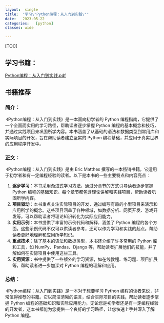 ```yaml
---
layout:  single
title:  "学习\"Python编程：从入门到实践\""
date:   2023-05-22 
categories:   [python]
classes: wide

---
```


[TOC]



## 学习书籍：

[Python编程：从入门到实践.pdf](https://technology1521.github.io/technology1521.com/files/Python编程：从入门到实践.pdf)

## 书籍推荐

### 简介： 

​	《Python编程：从入门到实践》是一本面向初学者的 Python 编程指南，它提供了一个全面而实用的学习路径，帮助读者逐步掌握 Python 编程的基本概念和技巧，并通过实践项目来巩固所学内容。本书涵盖了从基础的语法和数据类型到常用库和实际项目的开发，旨在帮助读者建立坚实的 Python 编程基础，并应用于真实世界的应用程序开发中。

### 正文：

​	《Python编程：从入门到实践》是由 Eric Matthes 撰写的一本畅销书籍，它适用于初学者和有一定编程经验的读者。以下是本书的一些主要特点和内容亮点：

1. **逐步学习**：本书采用渐进式学习方法，通过分章节的方式引导读者逐步掌握 Python 编程的基础知识。每个章节都包含理论讲解和实践项目，帮助读者巩固所学内容。
2. **项目驱动**：本书重点关注实际项目的开发，通过编写有趣的小型项目来演示和应用所学的概念。这些项目涵盖了各种领域，如数据分析、网页开发、游戏开发等，可以帮助读者将理论知识转化为实际应用能力。
3. **实用示例**：本书提供了丰富的示例代码和解释，涵盖了 Python 编程的各个方面。这些示例代码不仅可以供读者参考，还可以作为学习和实践的起点，帮助读者更好地理解和应用所学知识。
4. **重点技术**：除了基本的语法和数据类型，本书还介绍了许多常用的 Python 库和工具，如 NumPy、Pandas、Django 等，帮助读者扩展他们的技能，并了解如何在实际项目中使用这些工具。
5. **实用资源**：书中提供了一些额外的学习资源，如在线教程、练习题、项目扩展等，帮助读者进一步加深对 Python 编程的理解和应用。

### 总结：

​	 《Python编程：从入门到实践》是一本对于想要学习 Python 编程的读者来说，非常值得推荐的书籍。它以简洁清晰的语言，结合实际项目的实践，帮助读者逐步掌握 Python 编程的基础知识和实际应用能力。无论您是初学者还是有一定编程经验的开发者，这本书都能为您提供一个良好的学习路径，让您快速上手并深入了解 Python 编程。
